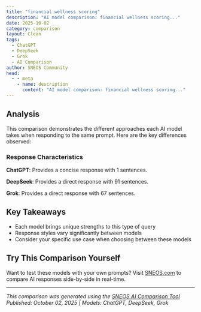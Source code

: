 ```yaml
---
title: "financial wellness scoring"
description: "AI model comparison: financial wellness scoring..."
date: 2025-10-02
category: comparison
layout: Clean
tags:
  - ChatGPT
  - DeepSeek
  - Grok
  - AI Comparison
author: SNEOS Community
head:
  - - meta
    - name: description
      content: "AI model comparison: financial wellness scoring..."
---
```


<ChatComparison
  title="financial wellness scoring"
  prompt="financial wellness scoring"
  :responses='{
    "ChatGPT": "Financial wellness scoring is a concept used to evaluate an individual&#39;s or household&#39;s financial health and overall financial well-being. It typically encompasses various factors that assess an individual&#39;s financial situation, behaviors, and attitudes. Here&#39;s a breakdown of components often included in financial wellness scoring:\n\n### Components of Financial Wellness Scoring\n\n1. **Income and Earnings Stability**: \n   - Regularity and reliability of income sources.\n   - Job stability and potential for income growth.\n\n2. **Savings and Investments**: \n   - Amount of savings in emergency funds.\n   - Investment portfolios (stocks, bonds, retirement accounts).\n   - Long-term financial goals and contributions toward them.\n\n3. **Debt Management**: \n   - Total debt-to-income ratio.\n   - Types of debt (credit cards, student loans, mortgages).\n   - Payment history and credit scores.\n\n4. **Budgeting and Spending**: \n   - Ability to create and adhere to a budget.\n   - Tracking of expenses and income.\n   - Discretionary spending habits.\n\n5. **Financial Literacy**: \n   - Knowledge of financial concepts and terminology.\n   - Understanding of credit, investments, and insurance.\n\n6. **Emergency Preparedness**: \n   - Having an emergency fund equivalent to 3-6 months of expenses.\n   - Insurance coverage (health, auto, home) to mitigate risks.\n\n7. **Retirement Preparedness**: \n   - Contributions to retirement accounts (401(k), IRA).\n   - Awareness of retirement needs and planning.\n\n8. **Goals and Aspirations**: \n   - Clarity on short-term and long-term financial goals.\n   - Progress toward achieving those goals.\n\n### Scoring Mechanism\n\nFinancial wellness scores can be numerical, ranging typically from 0 to 100, with higher scores indicating better financial health. Scores might be generated using:\n\n- **Surveys and Self-Assessment Tools**: Individuals can complete surveys about their financial practices and experiences, which are then scored based on predefined criteria.\n- **Data Analysis**: Institutions may analyze financial behavior using actual financial data, such as bank statements, credit reports, etc.\n\n### Benefits of Financial Wellness Scoring\n\n- **Self-Assessment**: Enables individuals to assess their financial health and identify areas for improvement.\n- **Goal Setting**: Helps in setting realistic financial goals based on the current financial situation.\n- **Resources and Guidance**: Usually accompanied by resources or suggestions for financial education and improvement.\n- **Employer and Financial Institution Use**: Often used by employers as part of employee benefits or by financial institutions to provide customized advice or services.\n\n### Resources for Improvement\n\nTo improve financial wellness scores, individuals can:\n\n- Educate themselves on personal finance through books, courses, or financial workshops.\n- Utilize budgeting tools or apps.\n- Consult with financial advisors for tailored guidance.\n- Develop a habit of regular financial check-ups and adjustments to their financial strategy.\n\nIn summary, financial wellness scoring can provide valuable insights into one’s financial health and serve as a roadmap for improvements and achieving financial stability.",
    "DeepSeek": "Of course. Here is a comprehensive overview of **financial wellness scoring**, covering what it is, how it\u0027s calculated, its uses, and its limitations.\n\n---\n\n### What is a Financial Wellness Score?\n\nA Financial Wellness Score (FWS) is a numerical representation of an individual\u0027s overall financial health. Unlike a credit score, which primarily measures your reliability as a borrower, a financial wellness score provides a **holistic view** of your entire financial picture.\n\nThink of it this way:\n*   **Credit Score:** \u0022How likely are you to pay back a loan?\u0022\n*   **Financial Wellness Score:** \u0022How healthy and secure is your entire financial life?\u0022\n\nThese scores are typically used by individuals for self-assessment, and increasingly by employers, financial institutions, and fintech apps to offer personalized advice and products.\n\n### Key Components: What Goes Into the Score?\n\nWhile models vary, most financial wellness scores are built around a few core pillars. Here are the most common factors:\n\n**1. Cash Flow \u0026 Budgeting (Spending vs. Earnings)**\n*   **Spending Habits:** Are you living within your means? The score analyzes your income versus your essential and discretionary spending.\n*   **Savings Rate:** What percentage of your income are you saving? A higher savings rate is a strong positive indicator.\n*   **Discretionary Spending:** How much \u0022fun money\u0022 is left after bills and savings? A healthy balance is key.\n\n**2. Savings \u0026 Emergency Preparedness**\n*   **Emergency Fund:** This is a critical component. Do you have enough liquid savings to cover 3-6 months of essential expenses?\n*   **Short-Term Savings:** Are you saving for specific goals (e.g., a vacation, down payment)?\n\n**3. Debt Management**\n*   **Debt-to-Income (DTI) Ratio:** How much of your monthly income goes toward debt payments? A lower ratio is better.\n*   **Types of Debt:** The score may distinguish between \u0022good\u0022 debt (e.g., a low-interest mortgage) and \u0022bad\u0022 debt (e.g., high-interest credit card debt).\n*   **Credit Utilization:** While also a factor in your credit score, keeping your credit card balances low relative to your limits is a sign of good financial management.\n\n**4. Investments \u0026 Long-Term Planning**\n*   **Retirement Savings:** Are you consistently contributing to a retirement account (e.g., 401(k), IRA)? What is your balance relative to your age and income?\n*   **Other Investments:** Do you have investments outside of retirement accounts?\n\n**5. Insurance \u0026 Protection**\n*   **Adequate Coverage:** Do you have appropriate health, life, auto, and property insurance to protect against unforeseen events?\n*   **This pillar assesses your financial resilience to shocks.**\n\n**6. Credit Health (as a supporting factor)**\n*   While not the main focus, your credit score and credit history are often included as they reflect your history of managing debt obligations.\n\n### How is it Calculated and Who Provides It?\n\nThere is no single, universal algorithm for a financial wellness score (unlike the FICO model for credit). Different providers use their own proprietary models.\n\n**Common Providers:**\n\n1.  **Fintech Apps \u0026 Personal Finance Managers (PFMs):** Companies like **Mint, YNAB (You Need A Budget), Credit Karma, and Empower** offer financial health assessments. They calculate a score by aggregating and analyzing your linked bank, credit, and investment accounts.\n2.  **Employers \u0026 Financial Institutions:** Many banks (e.g., Bank of America, Wells Fargo) and credit unions now offer a financial wellness score to their customers. Employers partner with platforms (like **SoFi, BrightPlan, or Morgan Stanley at Work**) to offer this as an employee benefit.\n3.  **Specialized Scoring Companies:** Some companies focus solely on providing financial wellness metrics to other businesses.\n\n### Uses and Benefits\n\n| For Individuals | For Employers \u0026 Financial Institutions |\n| :--- | :--- |\n| **Self-Awareness:** Get a clear, objective snapshot of your financial health. | **Employee Benefits:** Offer a valuable tool to improve employee financial wellness, reducing stress and increasing productivity. |\n| **Identify Weaknesses:** Pinpoint specific areas that need improvement (e.g., \u0022My emergency fund is too low\u0022). | **Personalized Product Offers:** Banks can recommend relevant products (e.g., a savings account, debt consolidation loan) based on the score. |\n| **Track Progress:** Monitor your improvement over time as you make positive financial changes. | **Customer Engagement:** Helps build a deeper, more advisory relationship with customers. |\n| **Goal Setting:** Use the score as a motivator to achieve specific financial goals. | **Risk Assessment:** Can be used (with caution) to assess the stability of a potential borrower beyond just their credit score. |\n\n### Limitations and Criticisms\n\n*   **Lack of Standardization:** You might get a different score from different apps, making it hard to compare.\n*   **Data Privacy Concerns:** These scores require deep access to your financial data. It\u0027s crucial to understand how your data is stored, used, and shared.\n*   **Oversimplification:** A single number can never capture the full complexity of someone\u0027s financial life, personal goals, or life circumstances.\n*   **Potential for \u0022Gamification\u0022:** The focus on a score might lead people to optimize for the number rather than making sound, long-term financial decisions.\n*   **Not Regulated:** Unlike credit scores, financial wellness scores are not subject to the same level of regulation (like the FCRA), so error dispute processes may be less formal.\n\n### How to Improve Your Financial Wellness Score\n\nImproving your score is about improving your underlying financial habits:\n\n1.  **Build Your Emergency Fund:** This is often the most impactful step. Aim for 3-6 months of essential expenses.\n2.  **Create and Stick to a Budget:** Track your income and spending to ensure you are living within your means.\n3.  **Pay Down High-Interest Debt:** Focus on credit cards and personal loans first.\n4.  **Automate Your Savings:** Set up automatic transfers to your savings and investment accounts.\n5.  **Review Your Insurance Coverage:** Make sure you are adequately protected.\n6.  **Consistently Contribute to Retirement:** Even small, regular contributions make a big difference over time.\n\n### Conclusion\n\nA financial wellness score is a powerful, modern tool for gaining a holistic view of your financial health. It goes far beyond credit to include savings, spending, and future planning. While it should not be the sole focus of your financial life, it serves as an excellent **diagnostic tool and progress tracker** to help you make more informed and confident financial decisions.",
    "Grok": "Financial wellness scoring is a method used to assess an individual\u0027s or household\u0027s overall financial health and stability. It typically involves evaluating various aspects of personal finances to provide a numerical score or rating that reflects financial well-being. Financial wellness scores are often used by financial institutions, employers, or personal finance tools to help individuals track their progress, identify areas for improvement, and set financial goals.\n\n### Components of Financial Wellness Scoring\nFinancial wellness scores are generally based on a combination of quantitative and qualitative factors. Common components include:\n\n1. **Income and Earnings**:\n   - Stability and consistency of income.\n   - Ratio of income to expenses.\n   - Ability to cover living costs without stress.\n\n2. **Debt Management**:\n   - Total debt levels (credit card debt, student loans, mortgages, etc.).\n   - Debt-to-income ratio.\n   - Timeliness of debt repayments and credit utilization rates.\n\n3. **Savings and Emergency Funds**:\n   - Amount saved for emergencies (typically 3-6 months of expenses is recommended).\n   - Regular contributions to savings accounts.\n\n4. **Budgeting and Spending Habits**:\n   - Ability to stick to a budget.\n   - Control over discretionary spending.\n   - Avoidance of overspending or impulse purchases.\n\n5. **Credit Score and History**:\n   - Credit score (e.g., FICO score) as an indicator of creditworthiness.\n   - History of late payments, defaults, or bankruptcies.\n\n6. **Retirement and Long-Term Planning**:\n   - Contributions to retirement accounts (e.g., 401(k), IRA).\n   - Investment in long-term financial goals like homeownership or education.\n\n7. **Insurance and Risk Protection**:\n   - Adequate health, life, or property insurance coverage.\n   - Protection against unexpected financial shocks.\n\n8. **Financial Literacy and Behavior**:\n   - Understanding of financial concepts (e.g., interest rates, investments).\n   - Confidence in making financial decisions.\n   - Avoidance of predatory financial products or services.\n\n### How Financial Wellness Scoring Works\n- **Data Collection**: Information is gathered through surveys, financial statements, credit reports, or linked financial accounts (e.g., bank accounts, credit cards).\n- **Scoring Model**: Each component is assigned a weight based on its importance (e.g., debt management might carry more weight than discretionary spending). Scores are calculated using proprietary algorithms or standardized models.\n- **Score Range**: Scores are typically presented on a scale (e.g., 0-100 or 1-10), with higher scores indicating better financial wellness.\n- **Feedback and Recommendations**: Many tools provide actionable insights or recommendations based on the score, such as reducing debt, building an emergency fund, or improving credit.\n\n### Benefits of Financial Wellness Scoring\n- **Self-Awareness**: Helps individuals understand their financial strengths and weaknesses.\n- **Goal Setting**: Provides a benchmark for setting and achieving financial goals.\n- **Employer Programs**: Some companies use financial wellness scores to offer employees tailored benefits, like financial coaching or debt relief programs.\n- **Motivation**: Tracking progress over time can encourage better financial habits.\n\n### Popular Tools and Platforms for Financial Wellness Scoring\n- **Credit Bureaus**: Experian, Equifax, and TransUnion often provide credit-based financial health scores (e.g., Experian Boost or FICO Score).\n- **Personal Finance Apps**: Apps like Mint, YNAB (You Need a Budget), or Personal Capital may offer financial wellness scores or dashboards.\n- **Employer Platforms**: Companies like Financial Finesse or BrightDime provide financial wellness programs with scoring features for employees.\n- **Banking Tools**: Some banks (e.g., Bank of America\u2019s Better Money Habits) include financial health tracking tools.\n\n### Limitations of Financial Wellness Scoring\n- **Subjectivity**: Scoring models vary widely between providers, and some factors (like financial stress) are hard to quantify.\n- **Incomplete Data**: Scores may not account for all aspects of financial health, such as unreported income or emotional well-being.\n- **Cultural Differences**: Financial priorities and wellness definitions differ across cultures and regions, which may not be reflected in a standardized score.\n\nIf you\u0027re looking to improve your financial wellness score or implement a scoring system, focus on building healthy financial habits like budgeting, saving, reducing debt, and seeking professional advice if needed. Would you like me to elaborate on any specific aspect, such as creating a personal scoring system or tools to track financial wellness?"
  }'
  published-date="12:57"
/>

## Analysis

This comparison demonstrates the different approaches each AI model takes when responding to the same prompt. Here are the key differences observed:

### Response Characteristics

**ChatGPT**: Provides a concise response with 1 sentences. 

**DeepSeek**: Provides a direct response with 91 sentences. 

**Grok**: Provides a direct response with 67 sentences. 

## Key Takeaways

- Each model brings unique strengths to this type of query
- Response styles vary significantly between models
- Consider your specific use case when choosing between these models

## Try This Comparison Yourself

Want to test these models with your own prompts? Visit [SNEOS.com](https://sneos.com) to compare AI responses side-by-side in real-time.

---

*This comparison was generated using the [SNEOS AI Comparison Tool](https://sneos.com)*
*Published: October 02, 2025 | Models: ChatGPT, DeepSeek, Grok*
